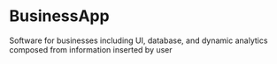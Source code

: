 # BusinessApp
Software for businesses including UI, database, and dynamic analytics composed from information inserted by user
